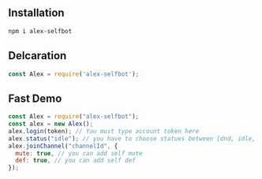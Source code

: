 ## Installation
```txt
npm i alex-selfbot
```

## Delcaration
```js
const Alex = require('alex-selfbot');
```

## Fast Demo
```js
const Alex = require("alex-selfbot");
const alex = new Alex();
alex.login(token); // You must type account token here
alex.status("idle"); // you have to choose statues between [dnd, idle, online]
alex.joinChannel("channelId", {
  mute: true, // you can add self mute
  def: true, // you can add self def
});
```
